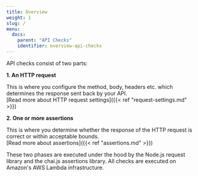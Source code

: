 ```yaml
---
title: Overview
weight: 1
slug: /
menu:
  docs:
    parent: "API Checks"
    identifier: overview-api-checks
---
```


API checks consist of two parts:

**1. An HTTP request** 

This is where you configure the method, body, headers etc. which determines the response sent back by your API.  
[Read more about HTTP request settings]({{< ref "request-settings.md" >}})

**2. One or more assertions** 

This is where you determine whether the response of the HTTP request is correct or within acceptable bounds.  
[Read more about assertions]({{< ref "assertions.md" >}})

These two phases are executed under the hood by the Node.js request library and the chai.js assertions library. All checks are executed on Amazon's AWS Lambda infrastructure.
